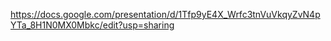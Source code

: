 https://docs.google.com/presentation/d/1Tfp9yE4X_Wrfc3tnVuVkqyZvN4pYTa_8H1N0MX0Mbkc/edit?usp=sharing

